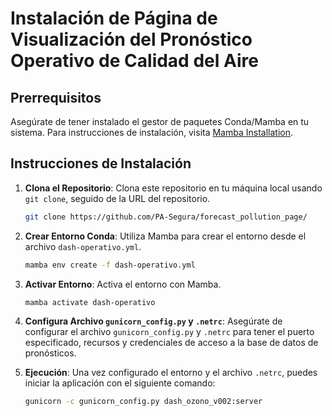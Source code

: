 # Instalación de Página de Visualización del Pronóstico Operativo de Calidad del Aire

## Prerrequisitos

Asegúrate de tener instalado el gestor de paquetes Conda/Mamba en tu sistema. Para instrucciones de instalación, visita [Mamba Installation](https://mamba.readthedocs.io/en/latest/installation/mamba-installation.html).

## Instrucciones de Instalación

1. **Clona el Repositorio**:
   Clona este repositorio en tu máquina local usando `git clone`, seguido de la URL del repositorio.
   ```bash
   git clone https://github.com/PA-Segura/forecast_pollution_page/
   ```

2. **Crear Entorno Conda**:
   Utiliza Mamba para crear el entorno desde el archivo `dash-operativo.yml`.
   ```bash
   mamba env create -f dash-operativo.yml
   ```

3. **Activar Entorno**:
   Activa el entorno con Mamba.
   ```bash
   mamba activate dash-operativo
   ```

4. **Configura Archivo `gunicorn_config.py` y `.netrc`**:
   Asegúrate de configurar el archivo `gunicorn_config.py` y `.netrc` para tener el puerto especificado, recursos y credenciales de acceso a la base de datos de pronósticos.

5. **Ejecución**:
   Una vez configurado el entorno y el archivo `.netrc`, puedes iniciar la aplicación con el siguiente comando:
   ```bash
   gunicorn -c gunicorn_config.py dash_ozono_v002:server
   ```

